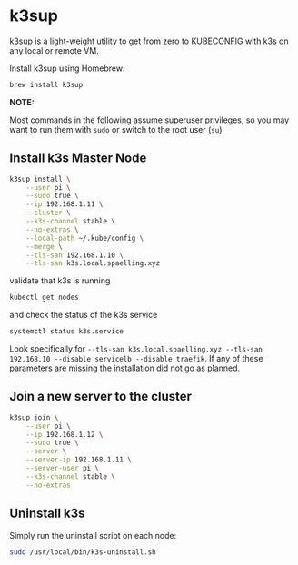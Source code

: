 # k3sup

[k3sup](https://github.com/alexellis/k3sup) is a light-weight utility to get from zero to KUBECONFIG with k3s on any local or remote VM.

Install k3sup using Homebrew:

```bash
brew install k3sup
```

**NOTE:**

Most commands in the following assume superuser privileges, so you may want to run them with `sudo` or switch to the root user (`su`)

## Install k3s Master Node

```bash
k3sup install \
    --user pi \
    --sudo true \
    --ip 192.168.1.11 \
    --cluster \
    --k3s-channel stable \
    --no-extras \
    --local-path ~/.kube/config \
    --merge \
    --tls-san 192.168.1.10 \
    --tls-san k3s.local.spaelling.xyz
```

validate that k3s is running

```bash
kubectl get nodes
```

and check the status of the k3s service

```bash
systemctl status k3s.service
```

Look specifically for `--tls-san k3s.local.spaelling.xyz --tls-san 192.168.10 --disable servicelb --disable traefik`. If any of these parameters are missing the installation did not go as planned.

## Join a new server to the cluster

```bash
k3sup join \
    --user pi \
    --ip 192.168.1.12 \
    --sudo true \
    --server \
    --server-ip 192.168.1.11 \
    --server-user pi \
    --k3s-channel stable \
    --no-extras
```

## Uninstall k3s

Simply run the uninstall script on each node:

```bash
sudo /usr/local/bin/k3s-uninstall.sh
```
